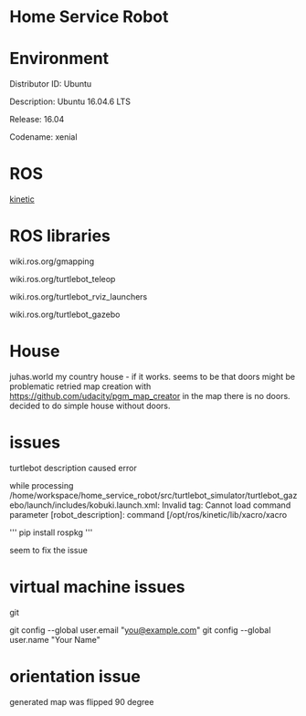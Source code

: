 # Home Service Robot



# Environment
Distributor ID:	Ubuntu

Description:	Ubuntu 16.04.6 LTS

Release:	16.04

Codename:	xenial

# ROS
[kinetic](wiki.ros.org/kinetic)


# ROS libraries

wiki.ros.org/gmapping

wiki.ros.org/turtlebot_teleop

wiki.ros.org/turtlebot_rviz_launchers

wiki.ros.org/turtlebot_gazebo

# House

juhas.world my country house - if it works. seems to be that doors might be problematic
retried map creation with https://github.com/udacity/pgm_map_creator
in the map there is no doors. decided to do simple house without doors.

# issues

turtlebot description caused error

while processing /home/workspace/home_service_robot/src/turtlebot_simulator/turtlebot_gazebo/launch/includes/kobuki.launch.xml:
Invalid <param> tag: Cannot load command parameter [robot_description]: command [/opt/ros/kinetic/lib/xacro/xacro 

'''
pip install rospkg 
'''

seem to fix the issue


# virtual machine issues

git

  git config --global user.email "you@example.com"
  git config --global user.name "Your Name"


# orientation issue
generated map was flipped 90 degree 